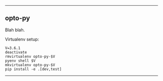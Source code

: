 --------

## opto-py

Blah blah.

Virtualenv setup:

    V=3.6.1
    deactivate
    rmvirtualenv opto-py-$V
    pyenv shell $V
    mkvirtualenv opto-py-$V
    pip install -e .[dev,test]

--------

[docker_url]: https://www.docker.com/products/overview


